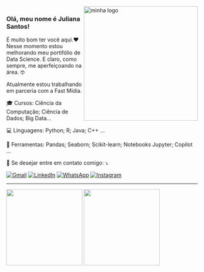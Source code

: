 <img src="https://github.com/julianasodata/julianasodata/blob/main/minha_logo.png" alt="minha logo" min-width="300px" max-width="300px" width="300px" align="right">

### Olá, meu nome é Juliana Santos!

<p align="left"> 
  É muito bom ter você aqui.❤️
  Nesse momento estou melhorando meu portifólio de Data Science. E claro, como sempre, me aperfeiçoando na área. 🤓
</p>

<p>Atualmente estou trabalhando em parceria com a Fast Mídia. <br/>

<p align="left">
  🎓 Cursos: Ciência da Computação; Ciência de Dados; Big Data...
</p>

<p align="left">
  💻 Linguagens: Python; R; Java; C++ ...
</p>

<p align="left">
  💼 Ferramentas: Pandas; Seaborn; Scikit-learn; Notebooks Jupyter; Copilot ...
</p>

<p align="left">
  💌 Se desejar entre em contato comigo: ⤵️
</p>


<p align="left">
  <a href="mailto:juliana.snto.oliveira@gmail.com" target="_blank" rel="noreferrer noopener" title="Gmail">
  <img src="https://img.shields.io/badge/-Gmail-FF0000?style=flat-square&labelColor=FF0000&logo=gmail&logoColor=white" alt="Gmail" class="link_thumb"/></a>
  <a href="https://www.linkedin.com/in/juliana-santos-4a967873" target="_blank" rel="noreferrer noopener" title="LinkedIn">
  <img src="https://img.shields.io/badge/-Linkedin-0e76a8?style=flat-square&logo=Linkedin&logoColor=white" alt="LinkedIn" class="link_thumb"/></a>
  <a href="https://wa.me/5544988314633" target="_blank" rel="noreferrer noopener" title="WhatsApp">
  <img src="https://img.shields.io/badge/-WhatsApp-25d366?style=flat-square&labelColor=25d366&logo=whatsapp&logoColor=white" alt="WhatsApp" class="link_thumb"/></a>
  <a href="https://www.instagram.com/datapearl?igsh=MTV5NG10Z3ozdHh1dw" target="_blank" rel="noreferrer noopener" title="Instagram" >
  <img src="https://img.shields.io/badge/-Instagram-DF0174?style=flat-square&labelColor=DF0174&logo=instagram&logoColor=white" alt="Instagram" class="link_thumb"/></a>
</p>

----

<div align = "left">
<img height = "200em" src="https://github-readme-stats.vercel.app/api/top-langs/?username=julianasodata&show_icons=true&theme=github_dark_dimmed&count_private=true"/>
<img height = "200em" src="https://github-readme-stats.vercel.app/api?username=julianasodata&show_icons=true&show_icons=true&theme=github_dark_dimmed&count_private=true" />
</div>

